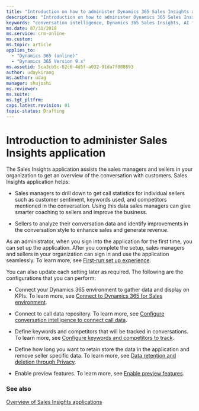 ```yaml
---
title: "Introduction on how to administer Dynamics 365 Sales Insights application | MicrosoftDocs"
description: "Introduction on how to administer Dynamics 365 Sales Insights application"
keywords: "conversation intelligence, Dynamics 365 Sales Insights, AI for sales, Sales AI, Sales Insights"
ms.date: 07/31/2018
ms.service: crm-online
ms.custom: 
ms.topic: article
applies_to:
  - "Dynamics 365 (online)"
  - "Dynamics 365 Version 9.x"
ms.assetid: 5ca3cb5c-62c6-4d5f-a032-91da7f088693
author: udaykirang
ms.author: udag
manager: shujoshi
ms.reviewer: 
ms.suite: 
ms.tgt_pltfrm: 
caps.latest.revision: 01
topic-status: Drafting
---
```


# Introduction to administer Sales Insights application

The Sales Insights application assists the sales managers and sellers in your organization to get an overview of the conversation with customers. Sales Insights application helps:

-	Sales managers to drill down to get call statistics for individual sellers such as customer sentiment, keywords used, and competitors mentioned in the conversation. Using this data sales managers can give smarter coaching to sellers and improve the business.

-	Sellers to analyze their conversation data and identify improvements in the conversation style to enhance sales and generate revenue.

As an administrator, when you sign into the application for the first time, you can set up the application. After you complete the setup, sales managers and sellers in your organization can sign in and use the application seamlessly. To learn more, see [First-run set up experience](fre-setup-sales-insight-app.md).

You can also update each setting later as required. The following are the configurations that you can perform:

-	Connect your Dynamics 365 environment to gather data and display on KPIs. To learn more, see [Connect to Dynamics 365 for Sales environment](connect-dynamics365-sales-environment.md).

-	Connect to call data repository. To learn more, see [Configure conversation intelligence to connect call data](configure-conversation-intelligence-call-data.md).

-	Define keywords and competitors that will be tracked in conversations. To learn more, see [Configure keywords and competitors to track](configure-keywords-competitors.md).

-	Define how long you want to retain store the data in the application and remove seller specific data. To learn more, see [Data retention and deletion through Privacy](data-retention-deletion-policy.md).

-	Enable preview features. To learn more, see [Enable preview features](enable-preview-features-sales-insights-app.md).


### See also

[Overview of Sales Insights applications](../sales/dynamics365-sales-insights-app.md)
